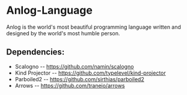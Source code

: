 # Anlog-Language

Anlog is the world's most beautiful programming language written and designed by the world's most humble person.

## Dependencies:
- Scalogno       --         https://github.com/namin/scalogno
- Kind Projector --         https://github.com/typelevel/kind-projector
- Parboiled2     --         https://github.com/sirthias/parboiled2
- Arrows         --         https://github.com/traneio/arrows
